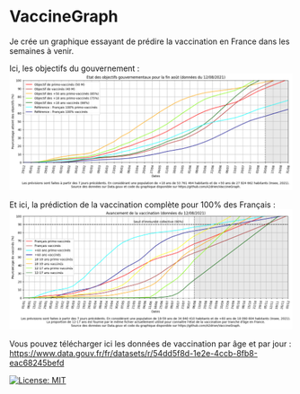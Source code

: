 # VaccineGraph
Je crée un graphique essayant de prédire la vaccination en France dans les semaines à venir.

Ici, les objectifs du gouvernement :
<img src="Objectifs Gouvernement 2021-08-12.png" width="1000">

Et ici, la prédiction de la vaccination complète pour 100% des Français :
<img src="Objectifs Vaccination 2021-08-12.png" width="1000">

Vous pouvez télécharger ici les données de vaccination par âge et par jour : https://www.data.gouv.fr/fr/datasets/r/54dd5f8d-1e2e-4ccb-8fb8-eac68245befd

[![License: MIT](https://img.shields.io/badge/License-MIT-yellow.svg)](https://opensource.org/licenses/MIT)
